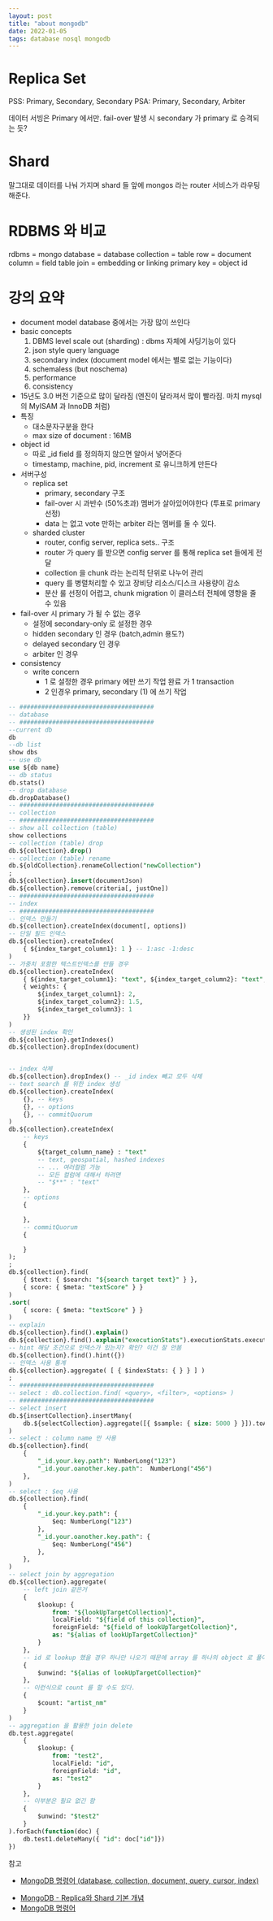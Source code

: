 ```yaml
---
layout: post
title: "about mongodb"
date: 2022-01-05
tags: database nosql mongodb
---
```


# Replica Set

PSS: Primary, Secondary, Secondary
PSA: Primary, Secondary, Arbiter

데이터 서빙은 Primary 에서만. fail-over 발생 시 secondary 가 primary 로 승격되는 듯?

# Shard

말그대로 데이터를 나눠 가지며 shard 들 앞에 mongos 라는 router 서비스가 라우팅해준다.

# RDBMS 와 비교
rdbms = mongo
database = database
collection = table
row = document
column = field
table join = embedding or linking
primary key = object id

# 강의 요약
* document model database 중에서는 가장 많이 쓰인다
* basic concepts
    1. DBMS level scale out (sharding) : dbms 자체에 샤딩기능이 있다
    2. json style query language
    3. secondary index (document model 에서는 별로 없는 기능이다)
    4. schemaless (but noschema)
    5. performance
    6. consistency
* 15년도 3.0 버전 기준으로 많이 달라짐 (엔진이 달라져서 많이 빨라짐. 마치 mysql 의 MyISAM 과 InnoDB 처럼)
* 특징
    * 대소문자구분을 한다
    * max size of document : 16MB
* object id
    * 따로 _id field 를 정의하지 않으면 알아서 넣어준다
    * timestamp, machine, pid, increment 로 유니크하게 만든다
* 서버구성
    * replica set
        * primary, secondary 구조
        * fail-over 시 과반수 (50%초과) 멤버가 살아있어야한다 (투표로 primary 선정)
        * data 는 없고 vote 만하는 arbiter 라는 멤버를 둘 수 있다.
    * sharded cluster
        * router, config server, replica sets.. 구조
        * router 가 query 를 받으면 config server 를 통해 replica set 들에게 전달
        * collection 을 chunk 라는 논리적 단위로 나누어 관리
        * query 를 병렬처리할 수 있고 장비당 리소스/디스크 사용량이 감소
        * 분산 룰 선정이 어렵고, chunk migration 이 클러스터 전체에 영향을 줄 수 있음
* fail-over 시 primary 가 될 수 없는 경우
    * 설정에 secondary-only 로 설정한 경우
    * hidden secondary 인 경우 (batch,admin 용도?)
    * delayed secondary 인 경우
    * arbiter 인 경우
* consistency
    * write concern
        * 1 로 설정한 경우 primary 에만 쓰기 작업 완료 가 1 transaction
        * 2 인경우 primary, secondary (1) 에 쓰기 작업

```sql
-- #####################################
-- database
-- #####################################
--current db
db
--db list
show dbs
-- use db
use ${db name}
-- db status
db.stats()
-- drop database
db.dropDatabase()
-- #####################################
-- collection
-- #####################################
-- show all collection (table)
show collections
-- collection (table) drop
db.${collection}.drop()
-- collection (table) rename
db.${oldCollection}.renameCollection("newCollection")
;
db.${collection}.insert(documentJson)
db.${collection}.remove(criteria[, justOne])
-- #####################################
-- index
-- #####################################
-- 인덱스 만들기
db.${collection}.createIndex(document[, options])
-- 단일 필드 인덱스
db.${collection}.createIndex(
    { ${index_target_column1}: 1 } -- 1:asc -1:desc
)
-- 가중치 포함한 텍스트인덱스를 만들 경우
db.${collection}.createIndex(
    { ${index_target_column1}: "text", ${index_target_column2}: "text", ${index_target_column3}: "text"},
    { weights: {
        ${index_target_column1}: 2,
        ${index_target_column2}: 1.5,
        ${index_target_column3}: 1
    }}
)
-- 생성된 index 확인
db.${collection}.getIndexes()
db.${collection}.dropIndex(document)


-- index 삭제
db.${collection}.dropIndex() -- _id index 빼고 모두 삭제
-- text search 를 위한 index 생성
db.${collection}.createIndex(
    {}, -- keys
    {}, -- options
    {}, -- commitQuorum
)
db.${collection}.createIndex(
    -- keys
    {
        ${target_column_name} : "text"
        -- text, geospatial, hashed indexes
        -- ... 여러컬럼 가능
        -- 모든 컬럼에 대해서 하려면
        -- "$**" : "text"
    },
    -- options
    {

    },
    -- commitQuorum
    {

    }
);
;
db.${collection}.find(
    { $text: { $search: "${search target text}" } },
    { score: { $meta: "textScore" } }
)
.sort(
    { score: { $meta: "textScore" } }
)
-- explain
db.${collection}.find().explain()
db.${collection}.find().explain("executionStats").executionStats.executionTimeMillis
-- hint 해당 조건으로 인덱스가 있는지? 확인? 이건 잘 안봄
db.${collection}.find().hint({})
-- 인덱스 사용 통계
db.${collection}.aggregate( [ { $indexStats: { } } ] )
;
-- #####################################
-- select : db.collection.find( <query>, <filter>, <options> )
-- #####################################
-- select insert
db.${insertCollection}.insertMany(
    db.${selectCollection}.aggregate([{ $sample: { size: 5000 } }]).toArray()
)
-- select : column name 만 사용
db.${collection}.find(
    {
        "_id.your.key.path": NumberLong("123")
        "_id.your.oanother.key.path":  NumberLong("456")
    },
)
-- select : $eq 사용
db.${collection}.find(
    {
        "_id.your.key.path": {
            $eq: NumberLong("123")
        },
        "_id.your.oanother.key.path": {
            $eq: NumberLong("456")
        },
    },
)
-- select join by aggregation
db.${collection}.aggregate(
    -- left join 같은거
    {
        $lookup: {
            from: "${lookUpTargetCollection}",
            localField: "${field of this collection}",
            foreignField: "${field of lookUpTargetCollection}",
            as: "${alias of lookUpTargetCollection}"
        }
    },
    -- id 로 lookup 했을 경우 하나만 나오기 때문에 array 를 하나의 object 로 풀어준다
    {
        $unwind: "${alias of lookUpTargetCollection}"
    },
    -- 이런식으로 count 를 할 수도 있다.
    {
        $count: "artist_nm"
    }
)
-- aggregation 을 활용한 join delete
db.test.aggregate(
    {
        $lookup: {
            from: "test2",
            localField: "id",
            foreignField: "id",
            as: "test2"
        }
    },
    -- 이부분은 필요 없긴 함
    {
        $unwind: "$test2"
    }
).forEach(function(doc) {
    db.test1.deleteMany({ "id": doc["id"]})
})
```

참고
- [MongoDB 명령어 (database, collection, document, query, cursor, index)](https://sjh836.tistory.com/100)
* [MongoDB - Replica와 Shard 기본 개념](https://velog.io/@ysong0504/MongoDB-Replica%EC%99%80-Shard-%EA%B8%B0%EB%B3%B8-%EA%B0%9C%EB%85%90)
* [MongoDB 명령어](https://sjh836.tistory.com/100)